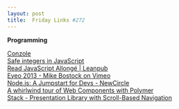 ```yaml
---
layout: post
title:  Friday Links #272
---
```

**Programming**

[Conzole](http://oaxoa.github.io/Conzole/?utm_source=javascriptweekly&utm_medium=email)  
[Safe integers in JavaScript](http://www.2ality.com/2013/10/safe-integers.html)  
[Read JavaScript Allongé | Leanpub](https://leanpub.com/javascript-allonge/read#leanpub-auto-a-pull-of-the-lever-prefaces)  
[Eyeo 2013 - Mike Bostock on Vimeo](http://vimeo.com/69448223)  
[Node.js: A Jumpstart for Devs - NewCircle](https://thenewcircle.com/s/post/1534/nodejs_tutorial_videos_geolocation_app?utm_source=javascriptweekly&utm_medium=email)  
[A whirlwind tour of Web Components with Polymer](http://addyosmani.com/blog/a-whirlwind-tour-of-web-components-with-polymer/)  
[Stack - Presentation Library with Scroll-Based Navigation](http://stack%20-%20scroll%20based%20presentation%20library/)  
[<dialog> element: Modals made easy - HTML5Rocks Updates](http://updates.html5rocks.com/2013/09/dialog-element-Modals-made-easy)  
[Weighted index – a simple, powerful prioritization tool | Marcus Hammarberg](http://codebetter.com/marcushammarberg/2013/09/30/weighted-index/)  
[RyuJIT: The next-generation JIT compiler - .NET Blog - Site Home - MSDN Blogs](http://blogs.msdn.com/b/dotnet/archive/2013/09/30/ryujit-the-next-generation-jit-compiler.aspx)

**Applications**

[Hex Invaders](http://www.hexinvaders.com/)  
[Google Web Designer](https://www.google.com/webdesigner/?utm_source=html5weekly&utm_medium=email)  
[Postcard on the Run uses your smartphone to make and send physical postcards](http://www.gizmag.com/postcard-on-the-run/29231/)

**Science and Technology**

[Cygnus docks with International Space Station](http://www.gizmag.com/cygnus-dock-iss/29222/)  
[This Water Droplet Maze Is Mesmerizing | Popular Science](http://www.popsci.com/article/science/water-droplet-maze-mesmerizing)  
[Batthead batteries could allow any device to be wirelessly controlled](http://www.gizmag.com/battheads-wi-fi-controlled-batteries/29232/)  
[Brush Your Teeth In 6 Seconds With Innovative 3D Printed Toothbrush](http://www.bitrebels.com/technology/3d-printed-toothbrush-brush-your-teeth/)  
[Heat it, bend it, slam it and the latest gadget glass won't break | TechHive](http://www.techhive.com/article/2051520/heat-it-bend-it-slam-it-and-the-latest-gadget-glass-wont-break.html#tk.twt_http://www.techhive.com/article/2051520/heat-it-bend-it-slam-it-and-the-latest-gadget-glass-wont-break.html)

**On the Web**

[Apple passes Coke as world's 'top brand' - CNN.com](http://www.cnn.com/2013/09/30/tech/innovation/apple-coke-top-brands/?hpt=te_t1)  
[Wilson Kipsang sets World record of 2:03:23 in Berlin Marathon](http://www.iaaf.org/news/report/wilson-kipsang-sets-world-record-of-20323-in)

**Stuff I Just Like**

[Rubber band gatling gun fires 800 "rounds" per minute](http://www.gizmag.com/rubber-band-machine-gun/29272/)  
[World's Largest Curved Gaming Screen Spans 160 Degrees](http://www.bitrebels.com/technology/worlds-largest-curved-gaming-screen/)

**Favorite Tweets**

I know life is never going to be the same without Breaking Bad but we shouldn't just shut the government down. – [Len Smith](https://twitter.com/ignu/status/384669850359975936)

Kickstarter to build a functional government. – [Chris Ashworth](https://twitter.com/Chris_Ashworth/status/384860490943709184)

If Anonymous knew that offering all citizens healthcare could shut down the government, we would have adjusted our tactics. #OWS – [Anonymous](https://twitter.com/AnonyOps/status/385077788706746368)

I wonder what happens if the Government doesn't boot up after they turn it back on. – [Scott Hanselman](https://twitter.com/shanselman/status/385126178727555073)

After I drink my coffee, I show my empty mug to the IT guy and tell him I've successfully installed Java. He hates me. – [Bruce Johnson](https://twitter.com/LACanuck/status/385454795995504640)
